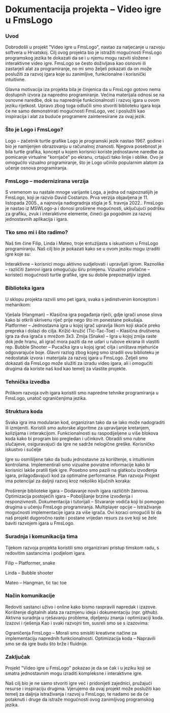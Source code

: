 # Dokumentacija projekta – Video igre u FmsLogo
### Uvod
Dobrodošli u projekt "Video igre u FmsLogo", nastao za natjecanje u razvoju softvera u Hrvatskoj. Cilj ovog projekta bio je istražiti mogućnosti FmsLogo programskog jezika te dokazati da se i u njemu mogu razviti složene i interaktivne video igre. FmsLogo se često doživljava kao osnovni ili zastarjeli alat za programiranje, no mi smo željeli pokazati da on može poslužiti za razvoj igara koje su zanimljive, funkcionalne i korisnički intuitivne.

Glavna motivacija iza projekta bila je činjenica da u FmsLogo gotovo nema dostupnih izvora za napredno programiranje. Većina materijala odnosi se na osnovne naredbe, dok su naprednije funkcionalnosti i razvoj igara u ovom jeziku rijetkost. Upravo zbog toga odlučili smo stvoriti biblioteku igara koja će ne samo demonstrirati mogućnosti FmsLogo, već i poslužiti kao inspiracija i alat za buduće programere zainteresirane za ovaj jezik.

### Što je Logo i FmsLogo?
Logo – začetnik turtle grafike
Logo je programski jezik nastao 1967. godine i bio je namijenjen obrazovanju u računalnoj znanosti. Njegova posebnost je bila turtle grafika, koncept u kojem korisnici koriste jednostavne naredbe za pomicanje virtualne "kornjače" po ekranu, crtajući tako linije i oblike. Ovo je omogućilo vizualno programiranje, što je Logo učinilo popularnim alatom za učenje osnova programiranja.

### FmsLogo – modernizirana verzija
S vremenom su nastale mnoge varijante Loga, a jedna od najpoznatijih je FmsLogo, koji je razvio David Costanzo. Prva verzija objavljena je 11. listopada 2005., a najnovija nadogradnja stigla je 5. travnja 2022.. FmsLogo je nastao iz MSWLogo-a i donosi proširene mogućnosti, uključujući podršku za grafiku, zvuk i interaktivne elemente, čineći ga pogodnim za razvoj jednostavnih aplikacija i igara.

### Tko smo mi i što radimo?
Naš tim čine Filip, Linda i Mateo, troje entuzijasta s iskustvom u FmsLogo programiranju. Naš cilj bio je pokazati kako se u ovom jeziku mogu izraditi igre koje su:

Interaktivne – korisnici mogu aktivno sudjelovati i upravljati igrom.
Raznolike – različiti žanrovi igara omogućuju širu primjenu.
Vizualno privlačne – koristeći mogućnosti turtle grafike, igre su dobile prepoznatljiv izgled.
### Biblioteka igara
U sklopu projekta razvili smo pet igara, svaka s jedinstvenim konceptom i mehanikom:

Vješala (Hangman) – Klasična igra pogađanja riječi, gdje igrači unose slova kako bi otkrili skrivenu riječ prije nego što im ponestane pokušaja.
Platformer – Jednostavna igra u kojoj igrač upravlja likom koji skače preko prepreka i dolazi do cilja.
Križić-kružić (Tic-Tac-Toe) – Klasična društvena igra za dva igrača s mrežom 3x3.
Zmija (Snake) – Igra u kojoj zmija raste dok jede hranu, ali igrač mora paziti da ne udari u rubove ekrana ili vlastiti rep.
Bubble Shooter – Pucačka igra u kojoj igrač cilja i uništava mjehuriće odgovarajuće boje.
Glavni razlog zbog kojeg smo izradili ovu biblioteku je nedostatak izvora i materijala za razvoj igara u FmsLogo. Željeli smo dokazati da FmsLogo može služiti za izradu video igara, ali i omogućiti drugima da koriste naš kod kao temelj za vlastite projekte.

### Tehnička izvedba
Prilikom razvoja ovih igara koristili smo napredne tehnike programiranja u FmsLogo, unatoč ograničenjima jezika.

### Struktura koda

Svaka igra ima modularan kod, organiziran tako da se lako može nadograditi ili izmijeniti.
Koristili smo autorske algoritme za upravljanje kretanjem, kolizijama i interakcijom.
Funkcionalnosti su raspodijeljene u više blokova koda kako bi program bio pregledan i učinkovit.
Obradili smo rubne slučajeve, osiguravajući da igre ne sadrže nelogične greške.
Korisničko iskustvo i sučelje

Igre su osmišljene tako da budu jednostavne za korištenje, s intuitivnim kontrolama.
Implementirali smo vizualne povratne informacije kako bi korisnici lakše pratili tijek igre.
Posebno smo pazili na glatkoću izvođenja igara, prilagođavajući kod za optimalne performanse.
Plan razvoja
Projekt ima potencijal za daljnji razvoj kroz nekoliko ključnih koraka:

Proširenje biblioteke igara – Dodavanje novih igara različitih žanrova.
Optimizacija postojećih igara – Poboljšanje brzine izvođenja i responzivnosti.
Dokumentacija i tutorijali – Stvaranje vodiča koji bi pomogao drugima u učenju FmsLogo programiranja.
Multiplayer opcije – Istraživanje mogućnosti implementacije igara za više igrača.
Ovi koraci omogućili bi da naš projekt dugoročno raste i postane vrijedan resurs za sve koji se žele baviti razvojem igara u FmsLogo.

### Suradnja i komunikacija tima
Tijekom razvoja projekta koristili smo organizirani pristup timskom radu, s redovitim sastancima i podjelom igara.

Filip – Platformer, snake

Linda – Bubble shooter

Mateo – Hangman, tic tac toe

### Način komunikacije
Redoviti sastanci uživo i online kako bismo raspravili napredak i izazove.
Korištenje digitalnih alata za razmjenu ideja i dokumentaciju (npr. github).
Aktivna suradnja u rješavanju problema, dijeljenju znanja i optimizaciji koda.
Izazovi i rješenja
Kao i svaki razvojni tim, susreli smo se s izazovima:

Ograničenja FmsLogo – Morali smo smisliti kreativne načine za implementaciju naprednih funkcionalnosti.
Optimizacija koda – Napravili smo se da igre budu što brže i fluidnije.
### Zaključak
Projekt "Video igre u FmsLogo" pokazao je da se čak i u jeziku koji se smatra jednostavnim mogu izraditi kompleksne i interaktivne igre.

Naš cilj bio je ne samo stvoriti igre već i pridonijeti zajednici, pružajući resurse i inspiraciju drugima. Vjerujemo da ovaj projekt može poslužiti kao temelj za daljnja istraživanja i razvoj u FmsLogo, te nadamo se da će potaknuti i druge da istraže mogućnosti ovog zanimljivog programskog jezika.




